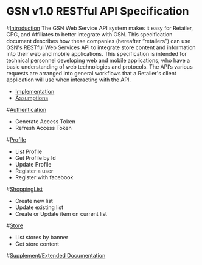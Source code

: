 GSN v1.0 RESTful API Specification
============

#[Introduction](https://github.com/gsn/ClientApiDoc/tree/master/Introduction)
The GSN Web Service API system makes it easy for Retailer, CPG, and Affiliates
to better integrate with GSN. This specification document
describes how these companies (hereafter “retailers”) can use GSN's RESTful Web Services API to
integrate store content and information into their web and mobile applications.
This specification is intended for technical personnel developing web and mobile applications, who have a
basic understanding of web technologies and protocols.
The API’s various requests are arranged into general workflows that a Retailer's client application will use
when interacting with the API.

- [Implementation](https://github.com/gsn/ClientApiDoc/tree/master/Introduction#Implementation)
- [Assumptions](https://github.com/gsn/ClientApiDoc/tree/master/Introduction#Assumptions)

#[Authentication](https://github.com/gsn/ClientApiDoc/tree/master/Authentication)
- Generate Access Token
- Refresh Access Token

#[Profile](https://github.com/gsn/ClientApiDoc/tree/master/Profile)
- List Profile
- Get Profile by Id
- Update Profile
- Register a user
- Register with facebook

#[ShoppingList](https://github.com/gsn/ClientApiDoc/tree/master/ShoppingList)
- Create new list
- Update existing list
- Create or Update item on current list

#[Store](https://github.com/gsn/ClientApiDoc/tree/master/ShoppingList)
- List stores by banner
- Get store content

#[Supplement/Extended Documentation](https://clientapi.gsn2.com/Help)
